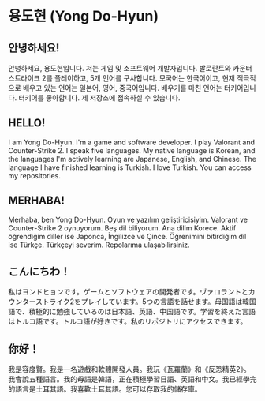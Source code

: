 # 용도현 (Yong Do-Hyun)
## 안녕하세요!
안녕하세요, 용도현입니다. 저는 게임 및 소프트웨어 개발자입니다. 발로란트와 카운터 스트라이크 2를 플레이하고, 5개 언어를 구사합니다. 모국어는 한국어이고, 현재 적극적으로 배우고 있는 언어는 일본어, 영어, 중국어입니다. 배우기를 마친 언어는 터키어입니다. 터키어를 좋아합니다. 제 저장소에 접속하실 수 있습니다.
## HELLO!
I am Yong Do-Hyun. I'm a game and software developer. I play Valorant and Counter-Strike 2. I speak five languages. My native language is Korean, and the languages I'm actively learning are Japanese, English, and Chinese. The language I have finished learning is Turkish. I love Turkish. You can access my repositories.
## MERHABA!
Merhaba, ben Yong Do-Hyun. Oyun ve yazılım geliştiricisiyim. Valorant ve Counter-Strike 2 oynuyorum. Beş dil biliyorum. Ana dilim Korece. Aktif öğrendiğim diller ise Japonca, İngilizce ve Çince. Öğrenimini bitirdiğim dil ise Türkçe. Türkçeyi severim. Repolarıma ulaşabilirsiniz.
## こんにちわ！
私はヨンドヒョンです。ゲームとソフトウェアの開発者です。ヴァロラントとカウンターストライク2をプレイしています。5つの言語を話せます。母国語は韓国語で、積極的に勉強しているのは日本語、英語、中国語です。学習を終えた言語はトルコ語です。トルコ語が好きです。私のリポジトリにアクセスできます。
## 你好！
我是容度賢。我是一名遊戲和軟體開發人員。我玩《瓦羅蘭》和《反恐精英2》。我會說五種語言。我的母語是韓語，正在積極學習日語、英語和中文。我已經學完的語言是土耳其語。我喜歡土耳其語。您可以存取我的儲存庫。
